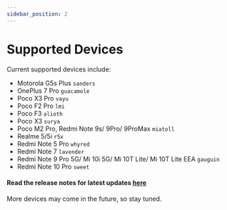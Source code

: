 ```yaml
---
sidebar_position: 2
---
```


# Supported Devices #

Current supported devices include:

- Motorola G5s Plus `sanders`
- OnePlus 7 Pro `guacamole`
- Poco X3 Pro `vayu`
- Poco F2 Pro `lmi`
- Poco F3 `alioth`
- Poco X3 `surya`
- Poco M2 Pro, Redmi Note 9s/ 9Pro/ 9ProMax `miatoll`
- Realme 5/5i `r5x`
- Redmi Note 5 Pro `whyred`
- Redmi Note 7 `lavender`
- Redmi Note 9 Pro 5G/ Mi 10i 5G/ Mi 10T Lite/ Mi 10T Lite EEA `gauguin`
- Redmi Note 10 Pro `sweet`

#### Read the release notes for latest updates [here](notes/r5x/latest.md) ####
 
More devices may come in the future, so stay tuned.